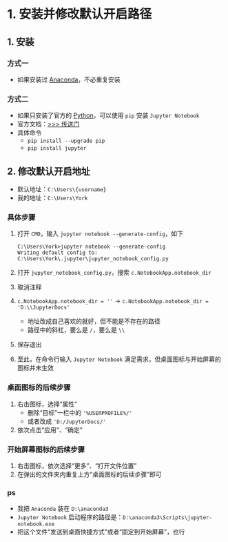 # 1. 安装并修改默认开启路径

## 1. 安装

### 方式一

- 如果安装过 <a href="https://www.anaconda.com/" target="_blank">Anaconda</a>，不必重复安装

### 方式二

- 如果只安装了官方的 <a href="https://www.python.org/" target="_blank">Python</a>，可以使用 `pip` 安装 `Jupyter Notebook`
- 官方文档：<a href="https://jupyter.readthedocs.io/en/latest/install/notebook-classic.html" target="_blank">>>> 传送门</a>
- 具体命令
    - `pip install --upgrade pip`
    - `pip install jupyter`

## 2. 修改默认开启地址

- 默认地址：`C:\Users\{username}`
- 我的地址：`C:\Users\York`

### 具体步骤

1. 打开 `CMD`，输入 `jupyter notebook --generate-config`，如下

    ```
    C:\Users\York>jupyter notebook --generate-config
    Writing default config to: C:\Users\York\.jupyter\jupyter_notebook_config.py
    ```

2. 打开 `jupyter_notebook_config.py`，搜索 `c.NotebookApp.notebook_dir`
3. 取消注释
4. `c.NotebookApp.notebook_dir = ''` -> `c.NotebookApp.notebook_dir = 'D:\\JupyterDocs'`
    - 地址改成自己喜欢的就好，但不能是不存在的路径
    - 路径中的斜杠，要么是 `/`，要么是 `\\`
5. 保存退出
6. 至此，在命令行输入 `Jupyter Notebook` 满足需求，但桌面图标与开始屏幕的图标并未生效

### 桌面图标的后续步骤

1. 右击图标，选择“属性”
    - 删除“目标”一栏中的 `'%USERPROFILE%/'`
    - 或者改成 `'D:/JupyterDocs/'`
2. 依次点击“应用”、“确定”

### 开始屏幕图标的后续步骤

1. 右击图标，依次选择“更多”、“打开文件位置”
2. 在弹出的文件夹内重复上方“桌面图标的后续步骤”即可

### ps

- 我把 `Anaconda` 装在 `D:\anaconda3`
- `Jupyter Notebook` 启动程序的路径是：`D:\anaconda3\Scripts\jupyter-notebook.exe`
- 把这个文件“发送到桌面快捷方式”或者“固定到开始屏幕”，也行
